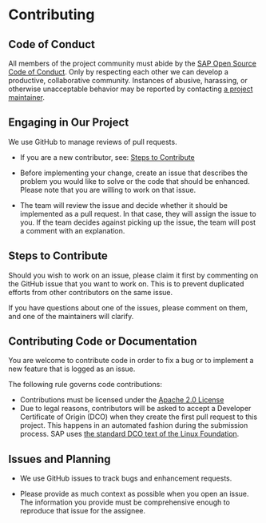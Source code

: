 # Contributing

## Code of Conduct

All members of the project community must abide by the
[SAP Open Source Code of Conduct](https://github.com/SAP/.github/blob/main/CODE_OF_CONDUCT.md). Only by respecting each other we can develop
a productive, collaborative community. Instances of abusive, harassing, or otherwise unacceptable behavior may be reported by contacting
[a project maintainer](REUSE.toml).

## Engaging in Our Project

We use GitHub to manage reviews of pull requests.

- If you are a new contributor, see: [Steps to Contribute](#steps-to-contribute)

- Before implementing your change, create an issue that describes the problem you would like to solve or the code that should be enhanced.
  Please note that you are willing to work on that issue.

- The team will review the issue and decide whether it should be implemented as a pull request. In that case, they will assign the issue to
  you. If the team decides against picking up the issue, the team will post a comment with an explanation.

## Steps to Contribute

Should you wish to work on an issue, please claim it first by commenting on the GitHub issue that you want to work on. This is to prevent
duplicated efforts from other contributors on the same issue.

If you have questions about one of the issues, please comment on them, and one of the maintainers will clarify.

## Contributing Code or Documentation

You are welcome to contribute code in order to fix a bug or to implement a new feature that is logged as an issue.

The following rule governs code contributions:

- Contributions must be licensed under the [Apache 2.0 License](./LICENSE)
- Due to legal reasons, contributors will be asked to accept a Developer Certificate of Origin (DCO) when they create the first pull request
  to this project. This happens in an automated fashion during the submission process. SAP uses
  [the standard DCO text of the Linux Foundation](https://developercertificate.org/).

## Issues and Planning

- We use GitHub issues to track bugs and enhancement requests.

- Please provide as much context as possible when you open an issue. The information you provide must be comprehensive enough to reproduce
  that issue for the assignee.
